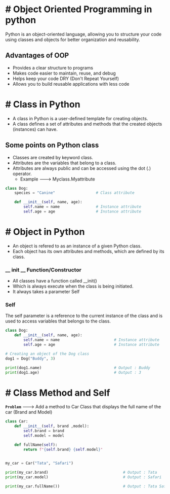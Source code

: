 # # Object Oriented Programming in python

Python is an object-oriented language, allowing you to structure your code using classes and objects for better organization and reusability.

## Advantages of OOP

- Provides a clear structure to programs
- Makes code easier to maintain, reuse, and debug
- Helps keep your code DRY (Don't Repeat Yourself)
- Allows you to build reusable applications with less code

# # Class in Python

- A class in Python is a user-defined template for creating objects.
- A class defines a set of attributes and methods that the created objects (instances) can have.

## Some points on Python class 

- Classes are created by keyword class.
- Attributes are the variables that belong to a class.
- Attributes are always public and can be accessed using the dot (.) operator.
  - Example ---> Myclass.Myattribute

``` py
class Dog:
    species = "Canine"                  # Class attribute

    def __init__(self, name, age):
        self.name = name                # Instance attribute
        self.age = age                  # Instance attribute
```

# # Object in Python

- An object is refered to as an instance of a given Python class.
- Each object has its own attributes and methods, which are defined by its class.

### __ init __ Function/Constructor

- All classes have a function called __init()
- Which is always execute when the class is being initiated.
- It always takes a parameter Self

### Self
The self parameter is a reference to the current instance of the class and is used to access variables that belongs to the class.


``` py
class Dog:
    def __init__(self, name, age):
        self.name = name                        # Instance attribute
        self.age = age                          # Instance attribute

# Creating an object of the Dog class
dog1 = Dog("Buddy", 3)

print(dog1.name)                                # Output : Buddy
print(dog1.age)                                 # Output : 3
```
# # Class Method and Self

**`Problem`** ---> Add a method to Car Class that displays the full name of the car (Brand and Model)

``` py
class Car:
    def __init__(self, brand ,model):
        self.brand = brand
        self.model = model

    def fullName(self):
        return f"{self.brand} {self.model}"
    

my_car = Car("Tata", "Safari")

print(my_car.brand)                                 # Output : Tata
print(my_car.model)                                 # Output : Safari

print(my_car.fullName())                            # Output : Tata Safari
```
































